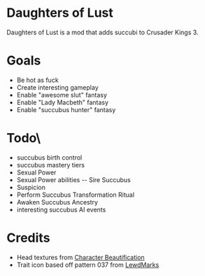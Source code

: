 # Daughters of Lust

Daughters of Lust is a mod that adds succubi to Crusader Kings 3.

# Goals
- Be hot as fuck
- Create interesting gameplay
- Enable "awesome slut" fantasy
- Enable "Lady Macbeth" fantasy
- Enable "succubus hunter" fantasy

# Todo\
- succubus birth control
- succubus mastery tiers
- Sexual Power
- Sexual Power abilities
-- Sire Succubus
- Suspicion
- Perform Succubus Transformation Ritual
- Awaken Succubus Ancestry
- interesting succubus AI events

# Credits

* Head textures from [Character Beautification](https://steamcommunity.com/sharedfiles/filedetails/?id=2222302033)
* Trait icon based off pattern 037 from [LewdMarks](https://www.loverslab.com/files/file/9655-lewdmarks/)